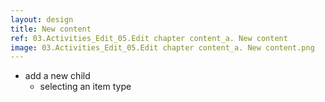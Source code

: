 ```yaml
---
layout: design
title: New content
ref: 03.Activities_Edit_05.Edit chapter content_a. New content
image: 03.Activities_Edit_05.Edit chapter content_a. New content.png
---
```


- add a new child
  - selecting an item type
